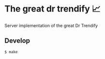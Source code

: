 # The great dr trendify :chart_with_upwards_trend:
Server implementation of the great Dr Trendify 

## Develop
```
$ make
``` 
